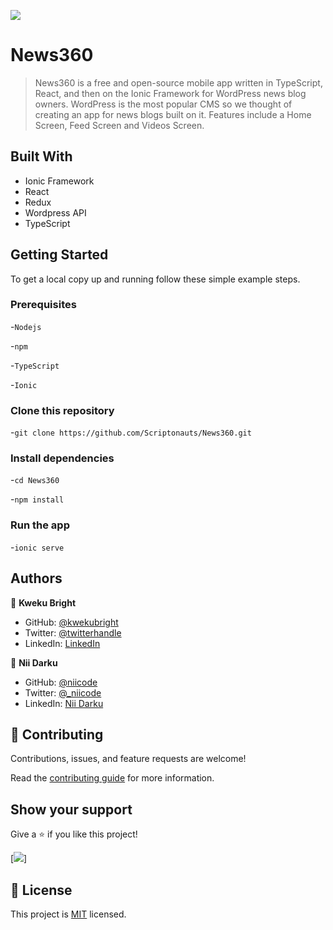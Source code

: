 ![](https://img.shields.io/badge/News360-v1.0.0-blueviolet.svg?style=flat-square)

# News360

> News360 is a free and open-source mobile app written in TypeScript, React, and then on the Ionic Framework for WordPress news blog owners. WordPress is the most popular CMS so we thought of creating an app for news blogs built on it. Features include a Home Screen, Feed Screen and Videos Screen.


## Built With

- Ionic Framework
- React 
- Redux
- Wordpress API
- TypeScript



## Getting Started

To get a local copy up and running follow these simple example steps.

### Prerequisites
-`Nodejs`

-`npm`

-`TypeScript`

-`Ionic`

### Clone this repository 
-`git clone https://github.com/Scriptonauts/News360.git`

### Install dependencies

-`cd News360`

-`npm install`

### Run the app

-`ionic serve`


## Authors

👤 **Kweku Bright**

- GitHub: [@kwekubright](https://github.com/kwekubright)
- Twitter: [@twitterhandle](https://twitter.com/kwekubright_)
- LinkedIn: [LinkedIn](https://linkedin.com/in/kwekubright)

👤 **Nii Darku**

- GitHub: [@niicode](https://github.com/niicode)
- Twitter: [@_niicode](https://twitter.com/_niicode)
- LinkedIn: [Nii Darku](https://linkedin.com/in//nii-darku-dodoo-082018148/)


## 🤝 Contributing

Contributions, issues, and feature requests are welcome!

Read the [contributing guide](Contribution.md) for more information.

## Show your support

Give a ⭐️ if you like this project!

[![](https://img.shields.io/badge/stars-%7B%7B%20stars%20%7D%7D-blueviolet)]

## 📝 License

This project is [MIT](./MIT.md) licensed.
